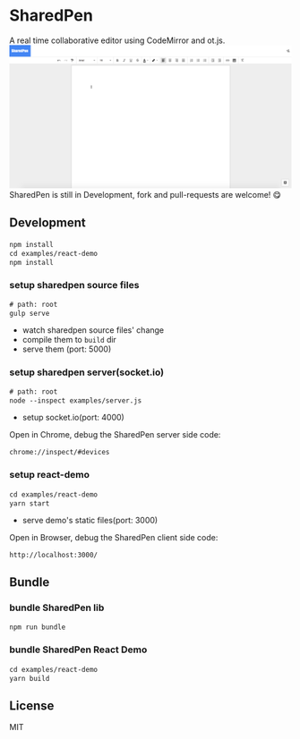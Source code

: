 # SharedPen
A real time collaborative editor using CodeMirror and ot.js.
![](https://raw.githubusercontent.com/YingshanDeng/image-host/master/data/sharedpen.png)
SharedPen is still in Development, fork and pull-requests are welcome! 😋

## Development
```
npm install
cd examples/react-demo
npm install
```

### setup sharedpen source files
```
# path: root
gulp serve
```

- watch sharedpen source files' change
- compile them to `build` dir
- serve them (port: 5000)

### setup sharedpen server(socket.io)
```
# path: root
node --inspect examples/server.js
```

- setup socket.io(port: 4000)

Open in Chrome, debug the SharedPen server side code:
```
chrome://inspect/#devices
```

### setup react-demo
```
cd examples/react-demo
yarn start
```

- serve demo's static files(port: 3000)

Open in Browser, debug the SharedPen client side code:
```
http://localhost:3000/
```

## Bundle
### bundle SharedPen lib
```
npm run bundle
```

### bundle SharedPen React Demo
```
cd examples/react-demo
yarn build
```

## License
MIT
